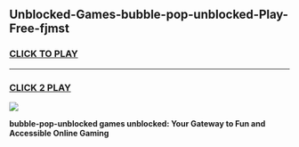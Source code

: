 
## Unblocked-Games-bubble-pop-unblocked-Play-Free-fjmst
<h3>
<a href="https://premium76.site?title=bubble-pop-unblocked&ref=21A">CLICK TO PLAY</a></h3>
<hr>

<h3>
<a href="https://premium76.site?title=bubble-pop-unblocked&ref=21A">CLICK 2 PLAY</a>
  
</h3>

<a href="https://premium76.site?title=bubble-pop-unblocked&ref=21A"><img src="https://clearcache.store/games.png"></a>


**bubble-pop-unblocked games unblocked: Your Gateway to Fun and Accessible Online Gaming**
